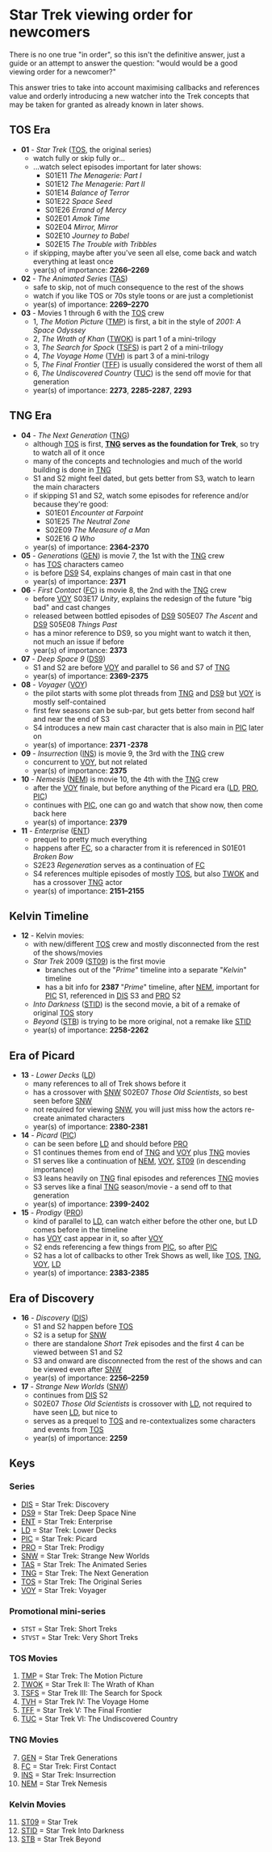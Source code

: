 # Star Trek viewing order for newcomers

There is no one true "in order", so this isn't the definitive answer, just a guide or an attempt to answer the question: "would would be a good viewing order for a newcomer?"

This answer tries to take into account maximising callbacks and references value and orderly introducing a new watcher into the Trek concepts that may be taken for granted as already known in later shows.



## TOS Era 

+ **01** <a id="tos"></a> - _Star Trek_ ([TOS](#tos), the original series)
  - watch fully or skip fully or...
  - ...watch select episodes important for later shows:
     * S01E11 _The Menagerie: Part I_
     * S01E12 _The Menagerie: Part II_
     * S01E14 _Balance of Terror_
     * S01E22 _Space Seed_
     * S01E26 _Errand of Mercy_
     * S02E01 _Amok Time_
     * S02E04 _Mirror, Mirror_
     * S02E10 _Journey to Babel_
     * S02E15 _The Trouble with Tribbles_
  - if skipping, maybe after you've seen all else, come back and watch everything at least once
  - year(s) of importance: **2266–2269**
+ **02**<a id="tas"></a> -  _The Animated Series_ ([TAS](#tas))
  - safe to skip, not of much consequence to the rest of the shows
  - watch if you like TOS or 70s style toons or are just a completionist
  - year(s) of importance: **2269–2270**
+ **03** -  Movies 1 through 6 with the [TOS](#tos) crew
  - 1,<a id="tmp"></a> _The Motion Picture_ ([TMP](#tmp)) is first, a bit in the style of _2001: A Space Odyssey_
  - 2,<a id="twok"></a> _The Wrath of Khan_ ([TWOK](#twok)) is part 1 of a mini-trilogy
  - 3,<a id="tsfs"></a> _The Search for Spock_ ([TSFS](#tsfs)) is part 2 of a mini-trilogy
  - 4,<a id="tvh"></a> _The Voyage Home_ ([TVH](#tvh)) is part 3 of a mini-trilogy
  - 5,<a id="tff"></a> _The Final Frontier_ ([TFF](#tff)) is usually considered the worst of them all
  - 6,<a id="tuc"></a> _The Undiscovered Country_ ([TUC](#tuc)) is the send off movie for that generation
  - year(s) of importance: **2273**, **2285-2287**, **2293**

## TNG Era

+ **04**<a id="tng"></a> -  _The Next Generation_ ([TNG](#tng))
  - although [TOS](#tos) is first, **[TNG](#tng) serves as the foundation for Trek**, so try to watch all of it once
  - many of the concepts and technologies and much of the world building is done in [TNG](#tng)
  - S1 and S2 might feel dated, but gets better from S3, watch to learn the main characters
  - if skipping S1 and S2, watch some episodes for reference and/or because they're good:
     * S01E01 _Encounter at Farpoint_
     * S01E25 _The Neutral Zone_
     * S02E09 _The Measure of a Man_
     * S02E16 _Q Who_
  - year(s) of importance: **2364-2370**
+ **05**<a id="gen"></a> -  _Generations_ ([GEN](#gen)) is movie 7, the 1st with the [TNG](#tng) crew
  - has [TOS](#tos) characters cameo 
  - is before [DS9](#ds9) S4, explains changes of main cast in that one  
  - year(s) of importance: **2371**
+ **06**<a id="fc"></a> -  _First Contact_ ([FC](#fc)) is movie 8, the 2nd with the [TNG](#tng) crew
  - before [VOY](#voy) S03E17 _Unity_, explains the redesign of the future "big bad" and cast changes
  - released between bottled episodes of [DS9](#ds9) S05E07 _The Ascent_ and [DS9](#ds9) S05E08 _Things Past_
  - has a minor reference to DS9, so you might want to watch it then, not much an issue if before
  - year(s) of importance: **2373**
+ **07**<a id="ds9"></a> -  _Deep Space 9_ ([DS9](#ds9))
  - S1 and S2 are before [VOY](#voy) and parallel to S6 and S7 of [TNG](#tng)
  - year(s) of importance: **2369-2375**
+ **08**<a id="voy"></a> -  _Voyager_ ([VOY](#voy))
  - the pilot starts with some plot threads from [TNG](#tng) and [DS9](#ds9) but [VOY](#voy) is mostly self-contained
  - first few seasons can be sub-par, but gets better from second half and near the end of S3
  - S4 introduces a new main cast character that is also main in [PIC](#pic) later on
  - year(s) of importance: **2371	-2378**
+ **09**<a id="ins"></a> -  _Insurrection_ ([INS](#ins)) is movie 9, the 3rd with the [TNG](#tng) crew
  - concurrent to [VOY](#voy), but not related
  - year(s) of importance: **2375**
+ **10**<a id="nem"></a> -  _Nemesis_ ([NEM](#nem)) is movie 10, the 4th with the [TNG](#tng) crew
  -  after the [VOY](#voy) finale, but before anything of the Picard era ([LD](#ld), [PRO](#pro), [PIC](#pic))
  -  continues with [PIC](#pic), one can go and watch that show now, then come back here
  - year(s) of importance: **2379**
+ **11**<a id="ent"></a> -  _Enterprise_ ([ENT](#ent))
  - prequel to pretty much everything 
  - happens after [FC](#fc), so a character from it is referenced in S01E01 _Broken Bow_
  - S2E23 _Regeneration_ serves as a continuation of [FC](#fc)
  - S4 references multiple episodes of mostly [TOS](#tos), but also [TWOK](#twok) and has a crossover [TNG](#tng) actor
  - year(s) of importance: **2151–2155**

## Kelvin Timeline
+ **12** -  Kelvin movies:
  - with new/different [TOS](#tos) crew and mostly disconnected from the rest of the shows/movies
  - <a id="st09"></a>_Star Trek_ 2009 ([ST09](#st09)) is the first movie
    * branches out of the "_Prime_" timeline into a separate "_Kelvin_" timeline
    * has a bit info for **2387** "_Prime_" timeline, after [NEM](#nem), important for [PIC](#pic) S1, referenced in [DIS](#dis) S3 and [PRO](#pro) S2
  - <a id="stid"></a>_Into Darkness_ ([STID](#stid)) is the second movie, a bit of a remake of original [TOS](#tos) story
  - <a id="stb"></a>_Beyond_ ([STB](#stb)) is trying to be more original, not a remake like [STID](#stid)
  - year(s) of importance: **2258-2262**

## Era of Picard  
+ **13**<a id="ld"></a> -  _Lower Decks_ ([LD](#ld))
  - many references to all of Trek shows before it
  - has a crossover with [SNW](#snw) S02E07 _Those Old Scientists_, so best seen before [SNW](#snw)
  - not required for viewing [SNW](#snw), you will just miss how the actors re-create animated characters
  - year(s) of importance: **2380-2381** 
+ **14**<a id="pic"></a> -  _Picard_ ([PIC](#pic))
  - can be seen before [LD](#ld) and should before [PRO](#pro) 
  - S1 continues themes from end of [TNG](#tng) and [VOY](#voy) plus [TNG](#tng) movies
  - S1 serves like a continuation of [NEM](#nem), [VOY](#voy), [ST09](#st09) (in descending importance) 
  - S3 leans heavily on [TNG](#tng) final episodes and references [TNG](#tng) movies
  - S3 serves like a final [TNG](#tng) season/movie - a send off to that generation
  - year(s) of importance: **2399-2402**
+ **15**<a id="pro"></a> -  _Prodigy_ ([PRO](#pro))
  - kind of parallel to [LD](#ld), can watch either before the other one, but LD comes before in the timeline
  - has [VOY](#voy) cast appear in it, so after [VOY](#voy)
  - S2 ends referencing a few things from [PIC](#pic), so after [PIC](#pic)
  - S2 has a lot of callbacks to other Trek Shows as well, like [TOS](#tos), [TNG](#tng), [VOY](#voy), [LD](#ld)
  - year(s) of importance: **2383-2385**


## Era of Discovery
+ **16**<a id="dis"></a> -  _Discovery_ ([DIS](#dis))
  - S1 and S2 happen before [TOS](#tos)
  - S2 is a setup for [SNW](#snw)
  - there are standalone _Short Trek_ episodes and the first 4 can be viewed between S1 and S2 
  - S3 and onward are disconnected from the rest of the shows and can be viewed even after [SNW](#snw)
  - year(s) of importance: **2256–2259**
+ **17**<a id="snw"></a> -  _Strange New Worlds_ ([SNW](#snw))
  - continues from [DIS](#dis) S2
  - S02E07 _Those Old Scientists_ is crossover with [LD](#ld), not required to have seen [LD](#ld), but nice to
  - serves as a prequel to [TOS](#tos) and re-contextualizes some characters and events from [TOS](#tos)
  - year(s) of importance: **2259**
 




## Keys

### Series

- [DIS](#dis) = Star Trek: Discovery
- [DS9](#ds9) = Star Trek: Deep Space Nine
- [ENT](#ent) = Star Trek: Enterprise
- [LD](#ld)   = Star Trek: Lower Decks
- [PIC](#pic) = Star Trek: Picard
- [PRO](#pro) = Star Trek: Prodigy
- [SNW](#snw) = Star Trek: Strange New Worlds
- [TAS](#tas) = Star Trek: The Animated Series
- [TNG](#tng) = Star Trek: The Next Generation
- [TOS](#tos) = Star Trek: The Original Series
- [VOY](#voy) = Star Trek: Voyager
  
### Promotional mini-series
- `STST`  = Star Trek: Short Treks
- `STVST` = Star Trek: Very Short Treks

### TOS Movies

01. [TMP](#tmp)   = Star Trek: The Motion Picture
02. [TWOK](#twok) = Star Trek II: The Wrath of Khan
03. [TSFS](#tsfs) = Star Trek III: The Search for Spock
04. [TVH](#tvh)   = Star Trek IV: The Voyage Home
05. [TFF](#tff)   = Star Trek V: The Final Frontier
06. [TUC](#tuc)  = Star Trek VI: The Undiscovered Country

### TNG Movies

07. [GEN](#gen) = Star Trek Generations
08. [FC](#fc)   = Star Trek: First Contact
09. [INS](#ins) = Star Trek: Insurrection
10. [NEM](#nem) = Star Trek Nemesis

### Kelvin Movies

11. [ST09](#st09) = Star Trek
12. [STID](#stid) = Star Trek Into Darkness
13. [STB](#stb)  = Star Trek Beyond

